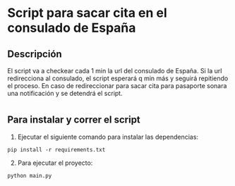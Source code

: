 # Script para sacar cita en el consulado de España

## Descripción
El script va a checkear cada 1 min la url del consulado de España. Si la url redirecciona al consulado, el script esperará q min más y seguirá repitiendo el proceso. En caso de redireccionar para sacar cita para pasaporte sonara una notificación y se detendrá el script.

#

## Para instalar y correr el script
1. Ejecutar el siguiente comando para instalar las dependencias: 
```
pip install -r requirements.txt
```
2. Para ejecutar el proyecto:
```
python main.py
```